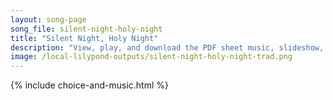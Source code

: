```yaml
---
layout: song-page
song_file: silent-night-holy-night
title: "Silent Night, Holy Night"
description: "View, play, and download the PDF sheet music, slideshow, and audio. Lyrics: Silent night, holy night! All is calm, all is bright, round yon virgin mother and child, holy Infant, so tender and mild, sleep in heavenly peace, sle... english christian christmas 4part chords"
image: /local-lilypond-outputs/silent-night-holy-night-trad.png
---
```


{% include choice-and-music.html %}